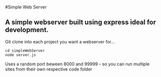 #Simple Web Server

A simple webserver built using express ideal for development.
-------------------------------------------------------------

Git clone into each project you want a webserver for...

    cd simpleWebServer
    node server.js

Uses a random port beween 8000 and 99999 - so you can run multiple sites from their own respective code folder

